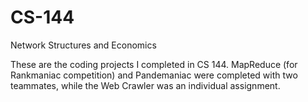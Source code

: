 # CS-144
Network Structures and Economics

These are the coding projects I completed in CS 144. MapReduce (for Rankmaniac competition) and Pandemaniac were completed with two teammates, while the Web Crawler was an individual assignment. 
